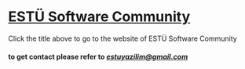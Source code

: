 # [ESTÜ Software Community](https://estuyazilim.com)
Click the title above to go to the website of ESTÜ Software Community
#### to get contact please refer to *estuyazilim@gmail.com*
